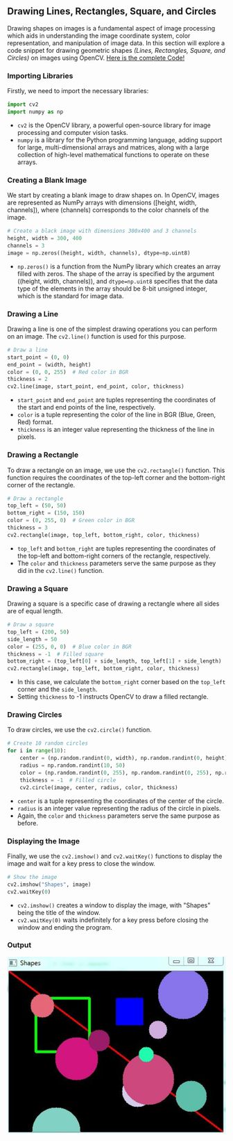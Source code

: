 ## Drawing Lines, Rectangles, Square, and Circles
Drawing shapes on images is a fundamental aspect of image processing which aids in understanding 
the image coordinate system, color representation, and manipulation of image data.
In this section will explore a code snippet for drawing geometric shapes _(Lines, Rectangles, Square, and Circles)_ on images using OpenCV.
<a href="opencv_basic/Drawing/code/drawing_lines_rectangles_square_and_circles.py"> Here is the complete Code! </a>  


### Importing Libraries

Firstly, we need to import the necessary libraries:

```python
import cv2
import numpy as np
```

- `cv2` is the OpenCV library, a powerful open-source library for image processing and computer vision tasks.
- `numpy` is a library for the Python programming language, adding support for large, multi-dimensional arrays and matrices, along with a large collection of high-level mathematical functions to operate on these arrays.

### Creating a Blank Image

We start by creating a blank image to draw shapes on. In OpenCV, images are represented as NumPy arrays with dimensions \([height, width, channels]\), where \(channels\) corresponds to the color channels of the image.

```python
# Create a black image with dimensions 300x400 and 3 channels
height, width = 300, 400
channels = 3
image = np.zeros((height, width, channels), dtype=np.uint8)
```

- `np.zeros()` is a function from the NumPy library which creates an array filled with zeros. The shape of the array is specified by the argument \((height, width, channels)\), and `dtype=np.uint8` specifies that the data type of the elements in the array should be 8-bit unsigned integer, which is the standard for image data.

### Drawing a Line

Drawing a line is one of the simplest drawing operations you can perform on an image. The `cv2.line()` function is used for this purpose.

```python
# Draw a line
start_point = (0, 0)
end_point = (width, height)
color = (0, 0, 255)  # Red color in BGR
thickness = 2
cv2.line(image, start_point, end_point, color, thickness)
```

- `start_point` and `end_point` are tuples representing the coordinates of the start and end points of the line, respectively.
- `color` is a tuple representing the color of the line in BGR (Blue, Green, Red) format.
- `thickness` is an integer value representing the thickness of the line in pixels.

### Drawing a Rectangle

To draw a rectangle on an image, we use the `cv2.rectangle()` function. This function requires the coordinates of the top-left corner and the bottom-right corner of the rectangle.

```python
# Draw a rectangle
top_left = (50, 50)
bottom_right = (150, 150)
color = (0, 255, 0)  # Green color in BGR
thickness = 3
cv2.rectangle(image, top_left, bottom_right, color, thickness)
```

- `top_left` and `bottom_right` are tuples representing the coordinates of the top-left and bottom-right corners of the rectangle, respectively.
- The `color` and `thickness` parameters serve the same purpose as they did in the `cv2.line()` function.

### Drawing a Square

Drawing a square is a specific case of drawing a rectangle where all sides are of equal length. 

```python
# Draw a square
top_left = (200, 50)
side_length = 50
color = (255, 0, 0)  # Blue color in BGR
thickness = -1  # Filled square
bottom_right = (top_left[0] + side_length, top_left[1] + side_length)
cv2.rectangle(image, top_left, bottom_right, color, thickness)
```

- In this case, we calculate the `bottom_right` corner based on the `top_left` corner and the `side_length`.
- Setting `thickness` to -1 instructs OpenCV to draw a filled rectangle.

### Drawing Circles

To draw circles, we use the `cv2.circle()` function.

```python
# Create 10 random circles
for i in range(10):
    center = (np.random.randint(0, width), np.random.randint(0, height))
    radius = np.random.randint(10, 50)
    color = (np.random.randint(0, 255), np.random.randint(0, 255), np.random.randint(0, 255))  # Random color in BGR
    thickness = -1  # Filled circle
    cv2.circle(image, center, radius, color, thickness)
```

- `center` is a tuple representing the coordinates of the center of the circle.
- `radius` is an integer value representing the radius of the circle in pixels.
- Again, the `color` and `thickness` parameters serve the same purpose as before.

### Displaying the Image

Finally, we use the `cv2.imshow()` and `cv2.waitKey()` functions to display the image and wait for a key press to close the window.

```python
# Show the image
cv2.imshow("Shapes", image)
cv2.waitKey(0)
```

- `cv2.imshow()` creates a window to display the image, with "Shapes" being the title of the window.
- `cv2.waitKey(0)` waits indefinitely for a key press before closing the window and ending the program.

### Output

<p align="center">

<img src="opencv_basic/Drawing/img/output-drawing-lines-rectangles-square-and-circles.JPG" alt="ooutput-drawing-lines-rectangles-square-and-circles" width="550">

</p>